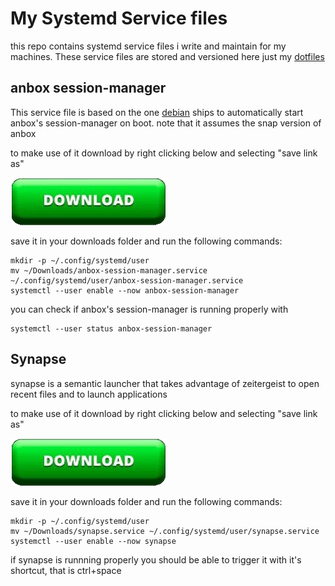 # My Systemd Service files

this repo contains systemd service files i write and maintain for my machines. These service files are stored and versioned here just my [dotfiles](https://github.com/fuseteam/dotfiles)

## anbox session-manager

This service file is based on the one [debian](https://salsa.debian.org/zhsj/anbox/-/blob/master/debian/anbox-session-manager.service) ships to automatically start anbox's session-manager on boot.
note that it assumes the snap version of anbox

to make use of it download by right clicking below and selecting "save link as"

[![download](https://github.com/Fuseteam/linus-proof/blob/main/images/download.png)](https://raw.githubusercontent.com/Fuseteam/systemd-service-files/main/user/anbox-session-manager.service)

save it in your downloads folder and run the following commands:
```
mkdir -p ~/.config/systemd/user
mv ~/Downloads/anbox-session-manager.service ~/.config/systemd/user/anbox-session-manager.service
systemctl --user enable --now anbox-session-manager
```

you can check if anbox's session-manager is running properly with 
```
systemctl --user status anbox-session-manager
```

## Synapse

synapse is a semantic launcher that takes advantage of zeitergeist to open recent files and to launch applications


to make use of it download by right clicking below and selecting "save link as"

[![download](https://github.com/Fuseteam/linus-proof/blob/main/images/download.png)](https://raw.githubusercontent.com/Fuseteam/systemd-service-files/main/user/synapse.service)

save it in your downloads folder and run the following commands:
```
mkdir -p ~/.config/systemd/user
mv ~/Downloads/synapse.service ~/.config/systemd/user/synapse.service
systemctl --user enable --now synapse
```

if synapse is runnning properly you should be able to trigger it with it's shortcut, that is ctrl+space
